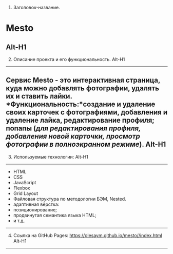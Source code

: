 
1. Заголовок-название. 
# Mesto
Alt-H1
------
2. Описание проекта и его функциональность.
Alt-H1
------
Cервис Mesto - это интерактивная страница, куда можно добавлять фотографии, удалять их и ставить лайки.
*Функциональность:*создание и удаление своих карточек с фотографиями, добавления и удаление лайка, редактирование профиля; попапы (*для редактирования профиля, добавления новой карточки, просмотр фотографии в полноэкранном режиме*).
Alt-H1
------
3. Используемые технологии:
Alt-H1
------
* HTML
* CSS
* JavaScript
* Flexbox
* Grid Layout
* Файловая структура по методологии БЭМ, Nested.
* адаптивная вёрстка:
* позиционирование;
* продвинутая семантика языка HTML;
* и т.д.

------
4. Ссылка на GitHub Pages: https://olesaym.github.io/mesto//index.html
Alt-H1
------